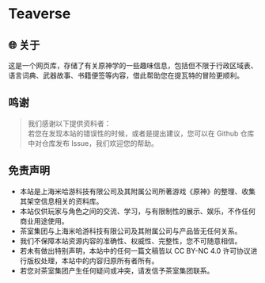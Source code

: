 # Teaverse

## 🌐 关于
这是一个网页库，存储了有关原神学的一些趣味信息，包括但不限于行政区域表、语言词典、武器故事、书籍便签等内容，借此帮助您在提瓦特的冒险更顺利。
## 鸣谢
> 我们感谢以下提供资料者：<br>
若您在发现本站的错误性的时候，或者是提出建议，您可以在 Github 仓库中对仓库发布 Issue，我们欢迎您的帮助。

## 免责声明
- 本站是上海米哈游科技有限公司及其附属公司所著游戏《原神》的整理、收集其架空信息相关的资料库。
- 本站仅供玩家与角色之间的交流、学习，与有限制性的展示、娱乐，不作任何商业用途使用。
- 茶室集团与上海米哈游科技有限公司及其附属公司与产品皆无任何关系。
- 我们不保障本站资源内容的准确性、权威性、完整性，您不可随意相信。
- 若未有做出特别声明，本站中的任何一篇文稿皆以 CC BY-NC 4.0 许可协议进行版权处理，本站中的内容归原所有者所有。
- 若您对茶室集团产生任何疑问或冲突，请发信予茶室集团联系。
